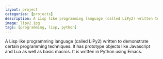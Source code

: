 ```yaml
---
layout: project
categories: [projects]
description: A Lisp like programming language (called LiPy2) written to demonstrate certain programming techniques. It has prototype objects like Javascript and Lua as well as basic macros. It is written in Python using Emacs.
image: lipy2.jpg
tags: [programming, lisp, python]
---
```


A Lisp like programming language (called LiPy2) written to demonstrate certain programming techniques. It has prototype objects like Javascript and Lua as well as basic macros. It is written in Python using Emacs.
